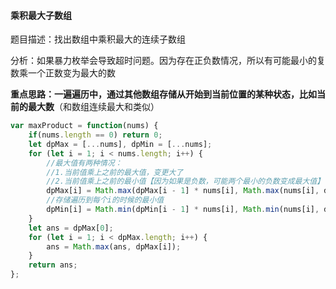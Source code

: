 #### 乘积最大子数组

题目描述：找出数组中乘积最大的连续子数组

分析：如果暴力枚举会导致超时问题。因为存在正负数情况，所以有可能最小的复数乘一个正数变为最大的数

**重点思路：一遍遍历中，通过其他数组存储从开始到当前位置的某种状态，比如当前的最大数**（和数组连续最大和类似）

```js
var maxProduct = function(nums) {
    if(nums.length == 0) return 0;
    let dpMax = [...nums], dpMin = [...nums];
    for (let i = 1; i < nums.length; i++) {
        //最大值有两种情况：
        //1.当前值乘上之前的最大值，变更大了
        //2.当前值乘上之前的最小值【因为如果是负数，可能两个最小的负数变成最大值】
        dpMax[i] = Math.max(dpMax[i - 1] * nums[i], Math.max(nums[i], dpMin[i - 1] * nums[i]));
        //存储遍历到每个i的时候的最小值
        dpMin[i] = Math.min(dpMin[i - 1] * nums[i], Math.min(nums[i], dpMax[i - 1] * nums[i]));
    }
    let ans = dpMax[0];
    for (let i = 1; i < dpMax.length; i++) {
        ans = Math.max(ans, dpMax[i]);
    }
    return ans;
};
```

